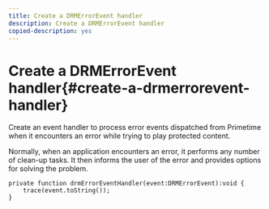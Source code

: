 ```yaml
---
title: Create a DRMErrorEvent handler
description: Create a DRMErrorEvent handler
copied-description: yes
---
```


# Create a DRMErrorEvent handler{#create-a-drmerrorevent-handler}

Create an event handler to process error events dispatched from Primetime when it encounters an error while trying to play protected content.

   Normally, when an application encounters an error, it performs any number of clean-up tasks. It then informs the user of the error and provides options for solving the problem. 

   ```
   private function drmErrorEventHandler(event:DRMErrorEvent):void {  
       trace(event.toString());  
   } 
   ```

